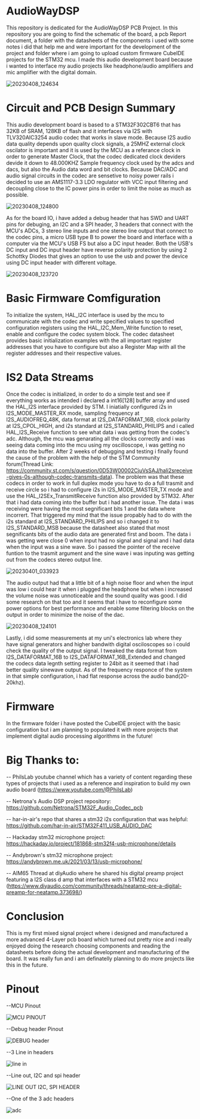 # AudioWayDSP
This repository is dedicated for the AudioWayDSP PCB Project. In this repository you are going to find the schematic of the board, a pcb Report document, a folder with the datasheets of the components i used with some notes i did that help me and were important for the development of the project and folder where i am going to upload custom firmware CubeIDE projects for the STM32 mcu. I made this audio development board because i wanted to interface my audio projects like headphone/audio amplifiers and mic amplifier with the digital domain.

![20230408_124634](https://user-images.githubusercontent.com/93339707/230942115-1fff1c84-43ac-4412-8835-438c6a74595b.jpg)

# Circuit and PCB Design Summary
This audio development board is based to a STM32F302CBT6 that has 32KB of SRAM, 128KB of flash and it interfaces via I2S with TLV320AIC3254 audio codec that works in slave mode. Because I2S audio data quality depends upon quality clock signals, a 25MHZ external clock oscilator is important and it is used by the MCU as a referance clock in order to generate Master Clock, that the codec dedicated clock deviders devide it down to 48.000KHZ Sample frequency clock used by the adcs and dacs, but also the Audio data word and bit clocks. Because DAC/ADC and audio signal circuits in the codec are sensetive to noisy power rails i decided to use an AMS1117-3.3 LDO regulator with VCC input filtering and decoupling close to the IC power pins in order to limit the noise as much as possible.

![20230408_124800](https://user-images.githubusercontent.com/93339707/230942482-17a5ab97-9a17-4d35-8651-e696cb9beba7.jpg)

As for the board IO, i have added a debug header that has SWD and UART pins for debuging, an I2C and a SPI header, 3 headers that connect with the MCU's ADCs, 3 stereo line inputs and one stereo line output that connect to the codec pins, a micro USB type B to power the board and interface with a computer via the MCU's USB FS but also a DC input header. Both the USB's DC input and DC input header have reverse polarity protection by using 2 Schottky Diodes that gives an option to use the usb and power the device using DC input header with different voltage.

![20230408_123720](https://user-images.githubusercontent.com/93339707/230942542-c760dc08-2def-4060-b035-fbc0476e106d.jpg)

# Basic Firmware Comfiguration
To initialize the system, HAL_I2C interface is used by the mcu to communicate with the codec and write specified values to specified configuration registers using the HAL_I2C_Mem_Write function to reset, enable and configure the codec system block. The codec datasheet provides basic initialization examples with the all important register addresses that you have to configure but also a Register Map with all the register addresses and their respective values.

# IS2 Data Streams
Once the codec is initialized, in order to do a simple test and see if everything works as intended i declared a int16[128] buffer array and used the HAL_I2S interface provided by STM. I iniatially configured i2s in I2S_MODE_MASTER_RX mode, sampling frequency  at I2S_AUDIOFREQ_48K, data format at I2S_DATAFORMAT_16B, clock polarity at I2S_CPOL_HIGH, and  i2s standard at I2S_STANDARD_PHILIPS and i called HAL_I2S_Receive function to see what data i was getting from the codec's adc. Although, the mcu was genarating all the clocks correctly and i was seeing data coming into the mcu using my oscilloscope, i was getting no data into the buffer. After 2 weeks of debugging and testing i finally found the cause of the problem with the help of the STM Community forum(Thread Link: https://community.st.com/s/question/0D53W00002CjuVsSAJ/hali2sreceive-gives-0s-although-codec-transmits-data). The problem was that these codecs in order to work in full duplex mode you have to do a full trasmit and receive circle so i had to configure i2s in I2S_MODE_MASTER_TX mode and use the HAL_I2SEx_TransmitReceive function also provided by STM32. After that i had data coming into the buffer but i had another issue. The data i was receiving were having the most segnificant bits 1 and the data where incorrert. That triggered my mind that the issue propably had to do with the i2s standard at I2S_STANDARD_PHILIPS and so i changed it to I2S_STANDARD_MSB because the datasheet also stated that most segnificants bits of the audio data are generated first and boom. The data i was getting were close 0 when input had no signal and signal and i had data when the input was a sine wave. So i passed the pointer of the receive funtion to the trasmit argument and the sine wave i was inputing was getting out from the codecs stereo output line. 

![20230401_033923](https://user-images.githubusercontent.com/93339707/230942313-cda9be3b-ccf2-4e36-a6f2-c3fe1a216384.jpg)

The audio output had that a little bit of a high noise floor and when the input was low i could hear it when i plugged the headphone but when i increased the volume noise was unnoticeable and the sound quality was good. I did some research on that too and it seems that i have to reconfigure some power options for best performance and enable some filtering blocks on the output in order to minimize the noise of the dac.

![20230408_124101](https://user-images.githubusercontent.com/93339707/230942370-556aad7b-2244-40bd-bb3a-6abcd4377a5a.jpg)

Lastly, i did some measurements at my uni's electronics lab where they have signal generators and higher bandwith digital osciloscopes so i could check the quality of the output signal. I tweaked the data format from I2S_DATAFORMAT_16B to I2S_DATAFORMAT_16B_Extended and changed the codecs data legnth setting register to 24bit as it seemed that i had better quality sinewave output. As of the frequency responce of the system in that simple configuration, i had flat response across the audio band(20-20khz).

# Firmware
In the firmware folder i have posted the CubeIDE project with the basic configuration but i am planning to populated it with more projects that implement digital audio processing algorithms in the future!

# Big Thanks to:

-- PhilsLab youtube channel which has a variety of content regarding these types of projects that i used as a reference and inspiration to build my own audio board
(https://www.youtube.com/@PhilsLab)

-- Netrona's Audio DSP project repository: https://github.com/Netrona/STM32F_Audio_Codec_pcb

-- har-in-air's repo that shares a stm32 i2s configuration that was helpful: https://github.com/har-in-air/STM32F411_USB_AUDIO_DAC

-- Hackaday stm32 microphone project: https://hackaday.io/project/181868-stm32f4-usb-microphone/details

-- Andybrown's stm32 microphone project: https://andybrown.me.uk/2021/03/13/usb-microphone/

-- AIM65 Thread at diyAudio where he shared his digital preamp project featuring a I2S class d amp that interfaces with a STM32 mcu
(https://www.diyaudio.com/community/threads/neatamp-pre-a-digital-preamp-for-neatamp.373698/)

# Conclusion
This is my first mixed signal project where i designed and manufactured a more advanced 4-Layer pcb board which turned out pretty nice and i really enjoyed doing the research choosing components and reading the datasheets before doing the actual development and manufacturing of the board.
It was really fun and i am definatelly planning to do more projects like this in the future.

# Pinout
--MCU Pinout

![MCU PINOUT](https://user-images.githubusercontent.com/93339707/230944513-bfe624c0-bfe5-44ff-8c89-22491e554c47.PNG)

--Debug header Pinout

![DEBUG header](https://user-images.githubusercontent.com/93339707/230945974-e8dcfcb8-5ed8-495e-92a9-f326ddc6ac51.PNG)

--3 Line in headers

![line in](https://user-images.githubusercontent.com/93339707/230945746-c7af9072-e3cb-43c2-8e83-2a5a8cb9e061.PNG)

--Line out, I2C and spi header

![LINE OUT  I2C, SPI HEADER](https://user-images.githubusercontent.com/93339707/230945920-65fcbfe2-8aab-4b61-b26a-9ff0fc354be4.PNG)

--One of the 3 adc headers

![adc](https://user-images.githubusercontent.com/93339707/230946078-22a31f2c-8d24-4fea-8bc6-e8daab094685.PNG)
